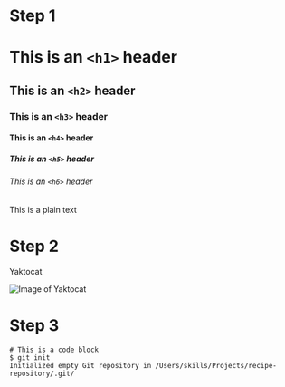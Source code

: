 # Step 1
# This is an `<h1>` header
## This is an `<h2>` header
### This is an `<h3>` header
#### This is an `<h4>` header
##### This is an `<h5>` header
###### This is an `<h6>` header
This is a plain text

# Step 2
Yaktocat

![Image of Yaktocat](https://octodex.github.com/images/yaktocat.png)

# Step 3
```
# This is a code block
$ git init
Initialized empty Git repository in /Users/skills/Projects/recipe-repository/.git/
```
